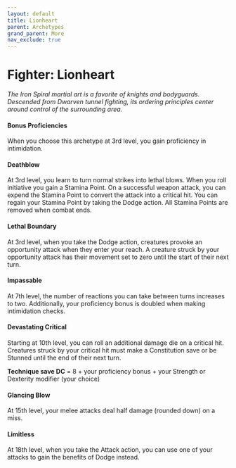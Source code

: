 ```yaml
---
layout: default
title: Lionheart
parent: Archetypes
grand_parent: More
nav_exclude: true
---
```


# Fighter: Lionheart

_The Iron Spiral martial art is a favorite of knights and bodyguards. Descended from Dwarven tunnel fighting, its ordering principles center around control of the surrounding area._


#### Bonus Proficiencies
When you choose this archetype at 3rd level, you gain proficiency in intimidation. 


#### Deathblow
At 3rd level, you learn to turn normal strikes into lethal blows. When you roll initiative you gain a Stamina Point. On a successful weapon attack, you can expend the Stamina Point to convert the attack into a critical hit. You can regain your Stamina Point by taking the Dodge action. All Stamina Points are removed when combat ends.


#### Lethal Boundary
At 3rd level, when you take the Dodge action, creatures provoke an opportunity attack when they enter your reach. A creature struck by your opportunity attack has their movement set to zero until the start of their next turn.


#### Impassable
At 7th level, the number of reactions you can take between turns increases to two. Additionally, your proficiency bonus is doubled when making intimidation checks.


#### Devastating Critical
Starting at 10th level, you can roll an additional damage die on a critical hit. Creatures struck by your critical hit must make a Constitution save or be Stunned until the end of their next turn. 

**Technique save DC** = 8 + your proficiency bonus + your Strength or Dexterity modifier (your choice)


#### Glancing Blow
At 15th level, your melee attacks deal half damage (rounded down) on a miss.


#### Limitless
At 18th level, when you take the Attack action, you can use one of your attacks to gain the benefits of Dodge instead.